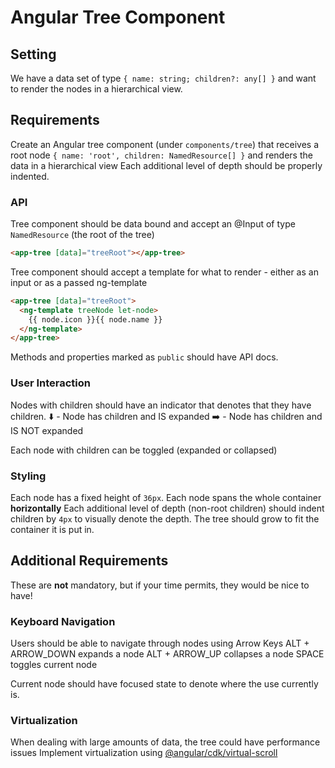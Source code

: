 # Angular Tree Component

## Setting

We have a data set of type `{ name: string; children?: any[] }` and want to render the nodes in a hierarchical view.

## Requirements

Create an Angular tree component (under `components/tree`) that receives a root node `{ name: 'root', children: NamedResource[] }` and renders the data in a hierarchical view
Each additional level of depth should be properly indented.

### API

Tree component should be data bound and accept an @Input of type `NamedResource` (the root of the tree)

```html
<app-tree [data]="treeRoot"></app-tree>
```

Tree component should accept a template for what to render - either as an input or as a passed ng-template

```html
<app-tree [data]="treeRoot">
  <ng-template treeNode let-node>
    {{ node.icon }}{{ node.name }}
  </ng-template>
</app-tree>
```

Methods and properties marked as `public` should have API docs.

### User Interaction

Nodes with children should have an indicator that denotes that they have children.
⬇️ - Node has children and IS expanded
➡️ - Node has children and IS NOT expanded

Each node with children can be toggled (expanded or collapsed)

### Styling

Each node has a fixed height of `36px`. Each node spans the whole container **horizontally**
Each additional level of depth (non-root children) should indent children by `4px` to visually denote the depth.
The tree should grow to fit the container it is put in.

## Additional Requirements

These are **not** mandatory, but if your time permits, they would be nice to have!

### Keyboard Navigation

Users should be able to navigate through nodes using Arrow Keys
ALT + ARROW_DOWN expands a node
ALT + ARROW_UP collapses a node
SPACE toggles current node

Current node should have focused state to denote where the use currently is.

### Virtualization

When dealing with large amounts of data, the tree could have performance issues
Implement virtualization using [@angular/cdk/virtual-scroll](https://material.angular.io/cdk/scrolling/api)
